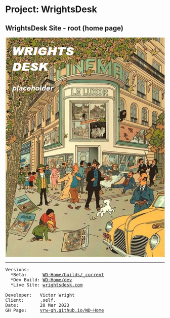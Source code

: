 # Project: WrightsDesk

## WrightsDesk Site - root (home page)

![screenshot](https://github.com/vrw-GH/assets/raw/main/repo-media/wrightsdesk/Screenshot.png)

---

<pre>
Versions:
  *Beta:      <a href="https://github.com/vrw-GH/WD-Home/tree/main/builds/_current">WD-Home/builds/_current</a>
  *Dev Build: <a href="https://github.com/vrw-GH/WD-Home/tree/main/dev">WD-Home/dev</a>
  *Live Site: <a href="http://www.wrightsdesk.com">wrightsdesk.com</a>

Developer:   Victor Wright
Client:      .self.
Date:        28 Mar 2023
GH Page:     <a href="https://vrw-gh.github.io/WD-Home/">vrw-gh.github.io/WD-Home</a>
</pre>

